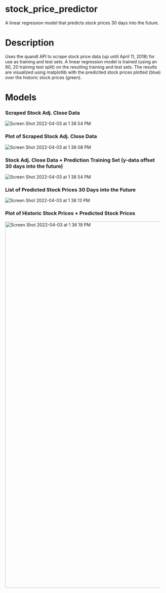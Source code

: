 # stock_price_predictor
A linear regression model that predicts stock prices 30 days into the future.

# Description
Uses the quandl API to scrape stock price data (up until April 11, 2018) for use as training and test sets.
A linear regression model is trained (using an 80, 20 training test split) on the resulting training and test sets.
The results are visualized using matplotlib with the predicited stock prices plotted (blue) over the historic stock prices (green).

# Models
### Scraped Stock Adj. Close Data
![Screen Shot 2022-04-03 at 1 38 54 PM](https://user-images.githubusercontent.com/89366190/161444176-5bb3fc77-ec74-48f8-8723-98d9e15c60c6.png)
### Plot of Scraped Stock Adj. Close Data
![Screen Shot 2022-04-03 at 1 38 08 PM](https://user-images.githubusercontent.com/89366190/161444181-dd858f67-f363-454a-a93e-1c7ad0cbee86.png)
### Stock Adj. Close Data + Prediction Training Set (y-data offset 30 days into the future)
![Screen Shot 2022-04-03 at 1 38 54 PM](https://user-images.githubusercontent.com/89366190/161444225-ffb095f5-b7f6-4ec1-bf6c-ab1b2302371e.png)
### List of Predicted Stock Prices 30 Days into the Future
![Screen Shot 2022-04-03 at 1 38 13 PM](https://user-images.githubusercontent.com/89366190/161444206-c7308518-0854-4b0a-82fa-1da25f66a843.png)
### Plot of Historic Stock Prices + Predicted Stock Prices
<img width="1186" alt="Screen Shot 2022-04-03 at 1 36 19 PM" src="https://user-images.githubusercontent.com/89366190/161444212-436456f9-50e7-4a94-bf63-dd6bb0449b2a.png">
